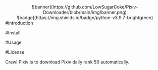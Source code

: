 <center>
![banner](https://github.com/LowSugarCoke/Pixiv-Downloader/blob/main/img/banner.png)
</center>
<center>
![badge](https://img.shields.io/badge/python-v3.9.7-brightgreen)
</center>
#introduction

#Install



#Usage

#License





Crawl Pixiv is to download Pixiv daily rank 50 automatically.

